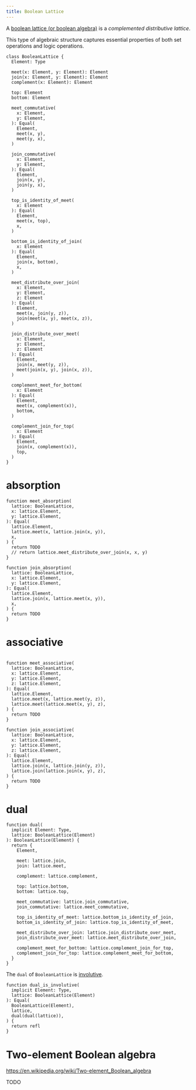 ```yaml
---
title: Boolean Lattice
---
```


A [boolean lattice (or boolean algebra)](<https://en.wikipedia.org/wiki/Boolean_algebra_(structure)>)
is a _complemented distributive lattice_.

This type of algebraic structure
captures essential properties of
both set operations and logic operations.

```cicada
class BooleanLattice {
  Element: Type

  meet(x: Element, y: Element): Element
  join(x: Element, y: Element): Element
  complement(x: Element): Element

  top: Element
  bottom: Element

  meet_commutative(
    x: Element,
    y: Element,
  ): Equal(
    Element,
    meet(x, y),
    meet(y, x),
  )

  join_commutative(
    x: Element,
    y: Element,
  ): Equal(
    Element,
    join(x, y),
    join(y, x),
  )

  top_is_identity_of_meet(
    x: Element
  ): Equal(
    Element,
    meet(x, top),
    x,
  )

  bottom_is_identity_of_join(
    x: Element
  ): Equal(
    Element,
    join(x, bottom),
    x,
  )

  meet_distribute_over_join(
    x: Element,
    y: Element,
    z: Element
  ): Equal(
    Element,
    meet(x, join(y, z)),
    join(meet(x, y), meet(x, z)),
  )

  join_distribute_over_meet(
    x: Element,
    y: Element,
    z: Element
  ): Equal(
    Element,
    join(x, meet(y, z)),
    meet(join(x, y), join(x, z)),
  )

  complement_meet_for_bottom(
    x: Element
  ): Equal(
    Element,
    meet(x, complement(x)),
    bottom,
  )

  complement_join_for_top(
    x: Element
  ): Equal(
    Element,
    join(x, complement(x)),
    top,
  )
}
```

# absorption

```cicada
function meet_absorption(
  lattice: BooleanLattice,
  x: lattice.Element,
  y: lattice.Element,
): Equal(
  lattice.Element,
  lattice.meet(x, lattice.join(x, y)),
  x,
) {
  return TODO
  // return lattice.meet_distribute_over_join(x, x, y)
}

function join_absorption(
  lattice: BooleanLattice,
  x: lattice.Element,
  y: lattice.Element,
): Equal(
  lattice.Element,
  lattice.join(x, lattice.meet(x, y)),
  x,
) {
  return TODO
}
```

# associative

```cicada

function meet_associative(
  lattice: BooleanLattice,
  x: lattice.Element,
  y: lattice.Element,
  z: lattice.Element,
): Equal(
  lattice.Element,
  lattice.meet(x, lattice.meet(y, z)),
  lattice.meet(lattice.meet(x, y), z),
) {
  return TODO
}

function join_associative(
  lattice: BooleanLattice,
  x: lattice.Element,
  y: lattice.Element,
  z: lattice.Element,
): Equal(
  lattice.Element,
  lattice.join(x, lattice.join(y, z)),
  lattice.join(lattice.join(x, y), z),
) {
  return TODO
}
```

# dual

```cicada
function dual(
  implicit Element: Type,
  lattice: BooleanLattice(Element)
): BooleanLattice(Element) {
  return {
    Element,

    meet: lattice.join,
    join: lattice.meet,

    complement: lattice.complement,

    top: lattice.bottom,
    bottom: lattice.top,

    meet_commutative: lattice.join_commutative,
    join_commutative: lattice.meet_commutative,

    top_is_identity_of_meet: lattice.bottom_is_identity_of_join,
    bottom_is_identity_of_join: lattice.top_is_identity_of_meet,

    meet_distribute_over_join: lattice.join_distribute_over_meet,
    join_distribute_over_meet: lattice.meet_distribute_over_join,

    complement_meet_for_bottom: lattice.complement_join_for_top,
    complement_join_for_top: lattice.complement_meet_for_bottom,
  }
}
```

The `dual` of `BooleanLattice` is [involutive](<https://en.wikipedia.org/wiki/Involution_(mathematics)>).

```cicada
function dual_is_involutive(
  implicit Element: Type,
  lattice: BooleanLattice(Element)
): Equal(
  BooleanLattice(Element),
  lattice,
  dual(dual(lattice)),
) {
  return refl
}
```

# Two-element Boolean algebra

<https://en.wikipedia.org/wiki/Two-element_Boolean_algebra>

TODO

```cicada

```
